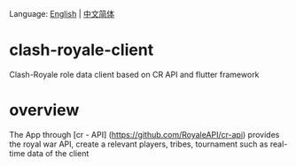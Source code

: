 Language: [English](https://github.com/C-Royale/clash_royale_client/blob/master/README-en.md) | [中文简体](https://github.com/C-Royale/clash_royale_client/blob/master/README.md)

# clash-royale-client
Clash-Royale role data client based on CR API and flutter framework

# overview
The App through [cr - API] (https://github.com/RoyaleAPI/cr-api) provides the royal war API, create a relevant players, tribes, tournament such as real-time data of the client

